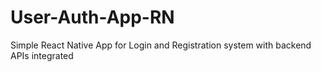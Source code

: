 # User-Auth-App-RN
Simple React Native App for Login and Registration system with backend APIs integrated
